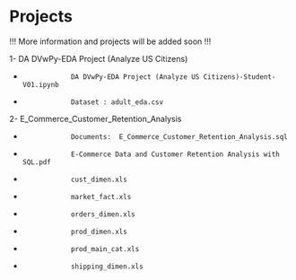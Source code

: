 # Projects

!!! More information and projects will be added soon !!!



1- DA DVwPy-EDA Project (Analyze US Citizens)
*                 DA DVwPy-EDA Project (Analyze US Citizens)-Student-V01.ipynb
*                 Dataset : adult_eda.csv

2- E_Commerce_Customer_Retention_Analysis
*                 Documents:  E_Commerce_Customer_Retention_Analysis.sql
*                 E-Commerce Data and Customer Retention Analysis with SQL.pdf
*                 cust_dimen.xls
*                 market_fact.xls
*                 orders_dimen.xls
*                 prod_dimen.xls
*                 prod_main_cat.xls
*                 shipping_dimen.xls

